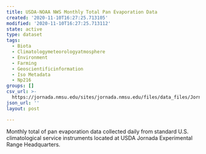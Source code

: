 ```yaml
---
title: USDA-NOAA NWS Monthly Total Pan Evaporation Data
created: '2020-11-10T16:27:25.713105'
modified: '2020-11-10T16:27:25.713112'
state: active
type: dataset
tags:
  - Biota
  - Climatologymeteorologyatmosphere
  - Environment
  - Farming
  - Geoscientificinformation
  - Iso Metadata
  - Np216
groups: []
csv_url: >-
  https://jornada.nmsu.edu/sites/jornada.nmsu.edu/files/data_files/JornadaStudy_379_noaa_weather_station_evaporation_pan_monthly_data.csv
json_url: ''
layout: post

---
```

<p>Monthly total of pan evaporation data collected daily from standard U.S. climatological service instruments located at USDA Jornada Experimental Range Headquarters.</p>


